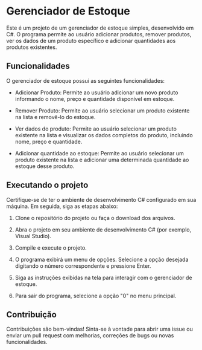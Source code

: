# Gerenciador de Estoque

Este é um projeto de um gerenciador de estoque simples, desenvolvido em C#. O programa permite ao usuário adicionar produtos, remover produtos, ver os dados de um produto específico e adicionar quantidades aos produtos existentes.

## Funcionalidades

O gerenciador de estoque possui as seguintes funcionalidades:

- Adicionar Produto: Permite ao usuário adicionar um novo produto informando o nome, preço e quantidade disponível em estoque.

- Remover Produto: Permite ao usuário selecionar um produto existente na lista e removê-lo do estoque.

- Ver dados do produto: Permite ao usuário selecionar um produto existente na lista e visualizar os dados completos do produto, incluindo nome, preço e quantidade.

- Adicionar quantidade ao estoque: Permite ao usuário selecionar um produto existente na lista e adicionar uma determinada quantidade ao estoque desse produto.

## Executando o projeto

Certifique-se de ter o ambiente de desenvolvimento C# configurado em sua máquina. Em seguida, siga as etapas abaixo:

1. Clone o repositório do projeto ou faça o download dos arquivos.

2. Abra o projeto em seu ambiente de desenvolvimento C# (por exemplo, Visual Studio).

3. Compile e execute o projeto.

4. O programa exibirá um menu de opções. Selecione a opção desejada digitando o número correspondente e pressione Enter.

5. Siga as instruções exibidas na tela para interagir com o gerenciador de estoque.

6. Para sair do programa, selecione a opção "0" no menu principal.

## Contribuição

Contribuições são bem-vindas! Sinta-se à vontade para abrir uma issue ou enviar um pull request com melhorias, correções de bugs ou novas funcionalidades.

